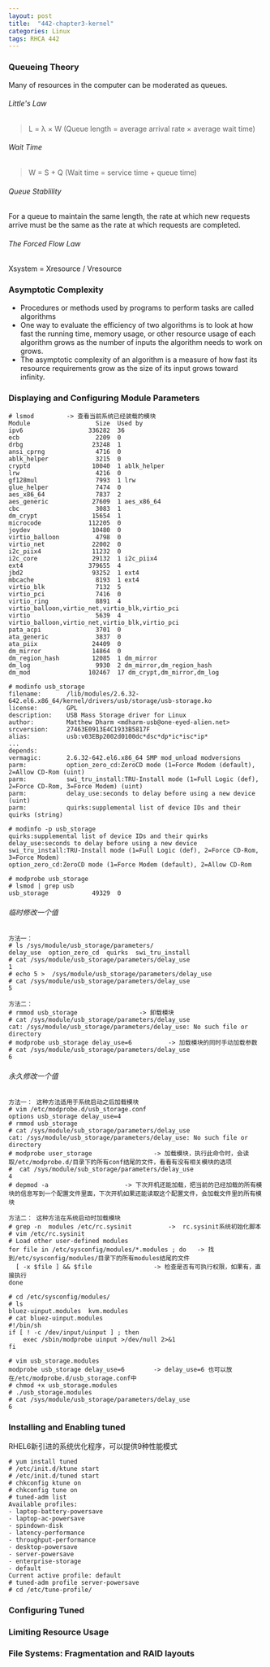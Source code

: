 ```yaml
---
layout: post
title:  "442-chapter3-kernel"
categories: Linux
tags: RHCA 442
---
```


### Queueing Theory

Many of resources in the computer can be moderated as queues.

###### Little's Law

> L = λ × W (Queue length = average arrival rate × average wait time)

###### Wait Time

> W = S + Q (Wait time = service time + queue time)

###### Queue Stablility

For a queue to maintain the same length, the rate at which new requests arrive must be the same as the rate at which requests are completed.

###### The Forced Flow Law

Xsystem = Xresource / Vresource

### Asymptotic Complexity 

*    Procedures or methods used by programs to perform tasks are called algorithms
*    One way to evaluate the efficiency of two algorithms is to look at how fast the running time, memory usage, or other resource usage of each algorithm grows as the number of inputs the algorithm needs to work on grows.
*    The asymptotic complexity of an algorithm is a measure of how fast its resource requirements grow as the size of its input grows toward infinity.


### Displaying and Configuring Module Parameters

```
# lsmod			-> 查看当前系统已经装载的模块
Module                  Size  Used by
ipv6                  336282  36 
ecb                     2209  0 
drbg                   23248  1 
ansi_cprng              4716  0 
ablk_helper             3215  0 
cryptd                 10040  1 ablk_helper
lrw                     4216  0 
gf128mul                7993  1 lrw
glue_helper             7474  0 
aes_x86_64              7837  2 
aes_generic            27609  1 aes_x86_64
cbc                     3083  1 
dm_crypt               15654  1 
microcode             112205  0 
joydev                 10480  0 
virtio_balloon          4798  0 
virtio_net             22002  0 
i2c_piix4              11232  0 
i2c_core               29132  1 i2c_piix4
ext4                  379655  4 
jbd2                   93252  1 ext4
mbcache                 8193  1 ext4
virtio_blk              7132  5 
virtio_pci              7416  0 
virtio_ring             8891  4 virtio_balloon,virtio_net,virtio_blk,virtio_pci
virtio                  5639  4 virtio_balloon,virtio_net,virtio_blk,virtio_pci
pata_acpi               3701  0 
ata_generic             3837  0 
ata_piix               24409  0 
dm_mirror              14864  0 
dm_region_hash         12085  1 dm_mirror
dm_log                  9930  2 dm_mirror,dm_region_hash
dm_mod                102467  17 dm_crypt,dm_mirror,dm_log

# modinfo usb_storage
filename:       /lib/modules/2.6.32-642.el6.x86_64/kernel/drivers/usb/storage/usb-storage.ko
license:        GPL
description:    USB Mass Storage driver for Linux
author:         Matthew Dharm <mdharm-usb@one-eyed-alien.net>
srcversion:     27463E0913E4C1933B5817F
alias:          usb:v03EBp2002d0100dc*dsc*dp*ic*isc*ip*
...
depends:        
vermagic:       2.6.32-642.el6.x86_64 SMP mod_unload modversions 
parm:           option_zero_cd:ZeroCD mode (1=Force Modem (default), 2=Allow CD-Rom (uint)
parm:           swi_tru_install:TRU-Install mode (1=Full Logic (def), 2=Force CD-Rom, 3=Force Modem) (uint)
parm:           delay_use:seconds to delay before using a new device (uint)
parm:           quirks:supplemental list of device IDs and their quirks (string)

# modinfo -p usb_storage
quirks:supplemental list of device IDs and their quirks
delay_use:seconds to delay before using a new device
swi_tru_install:TRU-Install mode (1=Full Logic (def), 2=Force CD-Rom, 3=Force Modem)
option_zero_cd:ZeroCD mode (1=Force Modem (default), 2=Allow CD-Rom

# modprobe usb_storage
# lsmod | grep usb
usb_storage            49329  0 
```

###### 临时修改一个值

```
方法一：
# ls /sys/module/usb_storage/parameters/
delay_use  option_zero_cd  quirks  swi_tru_install
# cat /sys/module/usb_storage/parameters/delay_use
1
# echo 5 >  /sys/module/usb_storage/parameters/delay_use
# cat /sys/module/usb_storage/parameters/delay_use
5
```

```
方法二：
# rmmod usb_storage					-> 卸载模块
# cat /sys/module/usb_storage/parameters/delay_use 
cat: /sys/module/usb_storage/parameters/delay_use: No such file or directory
# modprobe usb_storage delay_use=6			-> 加载模块的同时手动加载参数
# cat /sys/module/usb_storage/parameters/delay_use 
6
```

######  永久修改一个值

```
方法一： 这种方法适用于系统启动之后加载模块
# vim /etc/modprobe.d/usb_storage.conf
options usb_storage delay_use=4
# rmmod usb_storage
# cat /sys/module/sub_storage/parameters/delay_use
cat: /sys/module/usb_storage/parameters/delay_use: No such file or directory
# modprobe user_storage					-> 加载模块，执行此命令时，会读取/etc/modprobe.d/目录下的所有conf结尾的文件，看看有没有相关模块的选项
#  cat /sys/module/sub_storage/parameters/delay_use
4
# depmod -a						-> 下次开机还能加载，把当前的已经加载的所有模块的信息写到一个配置文件里面，下次开机如果还能读取这个配置文件，会加载文件里的所有模块
```

```
方法二： 这种方法在系统启动时加载模块
# grep -n  modules /etc/rc.sysinit			->  rc.sysinit系统初始化脚本
# vim /etc/rc.sysinit
# Load other user-defined modules
for file in /etc/sysconfig/modules/*.modules ; do	-> 找到/etc/sysconfig/modules/目录下的所有modules结尾的文件
  [ -x $file ] && $file					-> 检查是否有可执行权限，如果有，直接执行
done

# cd /etc/sysconfig/modules/
# ls 
bluez-uinput.modules  kvm.modules
# cat bluez-uinput.modules
#!/bin/sh
if [ ! -c /dev/input/uinput ] ; then
	exec /sbin/modprobe uinput >/dev/null 2>&1
fi

# vim usb_storage.modules
modprobe usb_storage delay_use=6		-> delay_use=6 也可以放在/etc/modprobe.d/usb_storage.conf中
# chmod +x usb_storage.modules
# ./usb_storage.modules
# cat /sys/module/usb_storage/parameters/delay_use
6
```

###  Installing and Enabling tuned   

RHEL6新引进的系统优化程序，可以提供9种性能模式

```
# yum install tuned
# /etc/init.d/ktune start
# /etc/init.d/tuned start
# chkconfig ktune on
# chkconfig tune on
# tuned-adm list
Available profiles:
- laptop-battery-powersave
- laptop-ac-powersave
- spindown-disk
- latency-performance
- throughput-performance
- desktop-powersave
- server-powersave
- enterprise-storage
- default
Current active profile: default
# tuned-adm profile server-powersave
# cd /etc/tune-profile/
```

### Configuring Tuned

### Limiting Resource Usage

### File Systems: Fragmentation and RAID layouts
